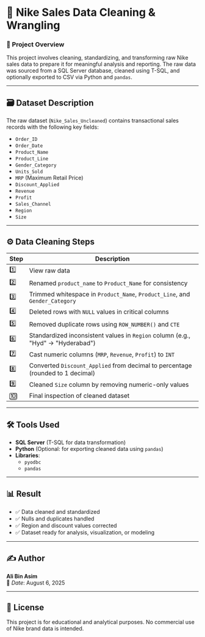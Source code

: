 # 🧼 Nike Sales Data Cleaning & Wrangling

### 📌 Project Overview
This project involves cleaning, standardizing, and transforming raw Nike sales data to prepare it for meaningful analysis and reporting. The raw data was sourced from a SQL Server database, cleaned using T-SQL, and optionally exported to CSV via Python and `pandas`.

---

## 🗃️ Dataset Description

The raw dataset (`Nike_Sales_Uncleaned`) contains transactional sales records with the following key fields:

- `Order_ID`
- `Order_Date`
- `Product_Name`
- `Product_Line`
- `Gender_Category`
- `Units_Sold`
- `MRP` (Maximum Retail Price)
- `Discount_Applied`
- `Revenue`
- `Profit`
- `Sales_Channel`
- `Region`
- `Size`

---

## ⚙️ Data Cleaning Steps

| Step | Description |
|------|-------------|
| 1️⃣ | View raw data |
| 2️⃣ | Renamed `product_name` to `Product_Name` for consistency |
| 3️⃣ | Trimmed whitespace in `Product_Name`, `Product_Line`, and `Gender_Category` |
| 4️⃣ | Deleted rows with `NULL` values in critical columns |
| 5️⃣ | Removed duplicate rows using `ROW_NUMBER()` and `CTE` |
| 6️⃣ | Standardized inconsistent values in `Region` column (e.g., "Hyd" → "Hyderabad") |
| 7️⃣ | Cast numeric columns (`MRP`, `Revenue`, `Profit`) to `INT` |
| 8️⃣ | Converted `Discount_Applied` from decimal to percentage (rounded to 1 decimal) |
| 9️⃣ | Cleaned `Size` column by removing numeric-only values |
| 🔟 | Final inspection of cleaned dataset |

---

## 🛠️ Tools Used

- **SQL Server** (T-SQL for data transformation)
- **Python** (Optional: for exporting cleaned data using `pandas`)
- **Libraries**:
  - `pyodbc`
  - `pandas`

---

## 📊 Result

- ✅ Data cleaned and standardized
- ✅ Nulls and duplicates handled
- ✅ Region and discount values corrected
- ✅ Dataset ready for analysis, visualization, or modeling

---

## ✍️ Author

**Ali Bin Asim**  
📅 *Date*: August 6, 2025

---

## 📎 License

This project is for educational and analytical purposes. No commercial use of Nike brand data is intended.
